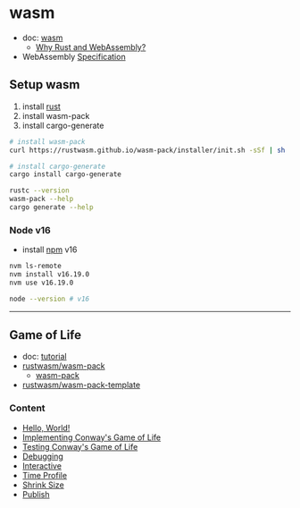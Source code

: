 # wasm

- doc: [wasm](https://rustwasm.github.io/docs/book/)
  - [Why Rust and WebAssembly?](https://rustwasm.github.io/docs/book/why-rust-and-webassembly.html)
- WebAssembly [Specification](https://webassembly.github.io/spec/core/)

## Setup wasm

1. install [rust](/README.md#install-by-rustup)
2. install wasm-pack
3. install cargo-generate

```bash
# install wasm-pack
curl https://rustwasm.github.io/wasm-pack/installer/init.sh -sSf | sh

# install cargo-generate
cargo install cargo-generate
```

```bash
rustc --version
wasm-pack --help
cargo generate --help
```

### Node v16

- install [npm](https://github.com/rurumimic/supply/blob/master/languages/node.md) v16

```bash
nvm ls-remote
nvm install v16.19.0
nvm use v16.19.0

node --version # v16
```

---

## Game of Life

- doc: [tutorial](https://rustwasm.github.io/docs/book/game-of-life/introduction.html)
- [rustwasm/wasm-pack](https://github.com/rustwasm/wasm-pack)
  - [wasm-pack](https://rustwasm.github.io/wasm-pack/installer/)
- [rustwasm/wasm-pack-template](https://github.com/rustwasm/wasm-pack-template)

### Content

- [Hello, World!](wasm-game-of-life/docs/README.md)
- [Implementing Conway's Game of Life](wasm-game-of-life/docs/implementing.md)
- [Testing Conway's Game of Life](wasm-game-of-life/docs/test.md)
- [Debugging](wasm-game-of-life/docs/debug.md)
- [Interactive](wasm-game-of-life/docs/interactive.md)
- [Time Profile](wasm-game-of-life/docs/profile.md)
- [Shrink Size](wasm-game-of-life/docs/size.md)
- [Publish](wasm-game-of-life/docs/publish.md)
